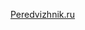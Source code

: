 [Peredvizhnik\.ru](https://www.peredvizhnik.ru/catalog/graficheskie_materialyi/ruchki/nabor_kapillyarnyih_ruchek_pigma_micron_gold_le_12sht_003_12_brush_pn_chernyiy/)